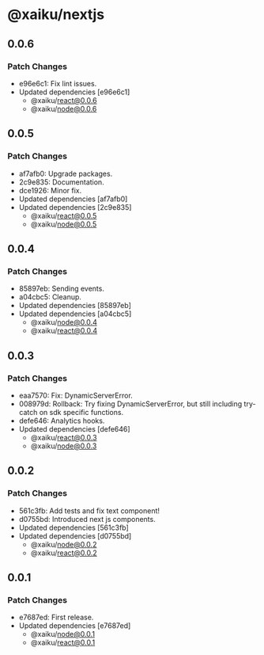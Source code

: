 # @xaiku/nextjs

## 0.0.6

### Patch Changes

- e96e6c1: Fix lint issues.
- Updated dependencies [e96e6c1]
  - @xaiku/react@0.0.6
  - @xaiku/node@0.0.6

## 0.0.5

### Patch Changes

- af7afb0: Upgrade packages.
- 2c9e835: Documentation.
- dce1926: Minor fix.
- Updated dependencies [af7afb0]
- Updated dependencies [2c9e835]
  - @xaiku/react@0.0.5
  - @xaiku/node@0.0.5

## 0.0.4

### Patch Changes

- 85897eb: Sending events.
- a04cbc5: Cleanup.
- Updated dependencies [85897eb]
- Updated dependencies [a04cbc5]
  - @xaiku/node@0.0.4
  - @xaiku/react@0.0.4

## 0.0.3

### Patch Changes

- eaa7570: Fix: DynamicServerError.
- 008979d: Rollback: Try fixing DynamicServerError, but still including try-catch on sdk specific functions.
- defe646: Analytics hooks.
- Updated dependencies [defe646]
  - @xaiku/react@0.0.3
  - @xaiku/node@0.0.3

## 0.0.2

### Patch Changes

- 561c3fb: Add tests and fix text component!
- d0755bd: Introduced next js components.
- Updated dependencies [561c3fb]
- Updated dependencies [d0755bd]
  - @xaiku/node@0.0.2
  - @xaiku/react@0.0.2

## 0.0.1

### Patch Changes

- e7687ed: First release.
- Updated dependencies [e7687ed]
  - @xaiku/node@0.0.1
  - @xaiku/react@0.0.1
